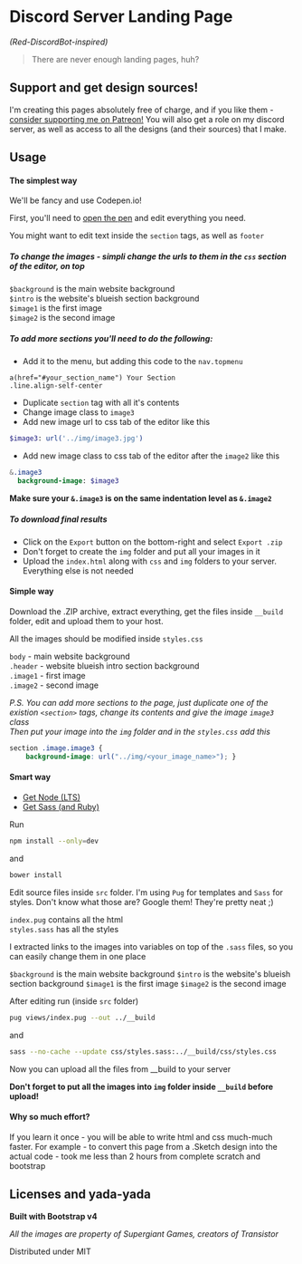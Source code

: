 # Discord Server Landing Page
*(Red-DiscordBot-inspired)*

>There are never enough landing pages, huh?

## Support and get design sources!
I'm creating this pages absolutely free of charge, and if you like them - [consider supporting me on Patreon!](https://patreon.com/orels1) You will also get a role on my discord server, as well as access to all the designs (and their sources) that I make.

## Usage

#### The simplest way
We'll be fancy and use Codepen.io!

First, you'll need to [open the pen](http://codepen.io/orels/pen/bgZXNP) and edit everything you need.

You might want to edit text inside the `section` tags, as well as `footer`

##### To change the images - simpli change the urls to them in the `css` section of the editor, on top

`$background` is the main website background  
`$intro` is the website's blueish section background  
`$image1` is the first image  
`$image2` is the second image

##### To add more sections you'll need to do the following:

* Add it to the menu, but adding this code to the `nav.topmenu`

```pug
a(href="#your_section_name") Your Section
.line.align-self-center
```

* Duplicate `section` tag with all it's contents
* Change image class to `image3`
* Add new image url to css tab of the editor like this

```sass
$image3: url('../img/image3.jpg')
```

* Add new image class to css tab of the editor after the `image2` like this

```sass
&.image3
  background-image: $image3
```

**Make sure your `&.image3` is on the same indentation level as `&.image2`**


##### To download final results
* Click on the `Export` button on the bottom-right and select `Export .zip`
* Don't forget to create the `img` folder and put all your images in it
* Upload the `index.html` along with `css` and `img` folders to your server. Everything else is not needed

#### Simple way
Download the .ZIP archive, extract everything, get the files inside `__build` folder, edit and upload them to your host.

All the images should be modified inside `styles.css`

`body` - main website background  
`.header` - website blueish intro section background  
`.image1` - first image  
`.image2` - second image

*P.S. You can add more sections to the page, just duplicate one of the existion `<section>` tags, change its contents and give the image `image3` class  
Then put your image into the `img` folder and in the `styles.css` add this*

```css
section .image.image3 {
    background-image: url("../img/<your_image_name>"); }
```

#### Smart way

* [Get Node (LTS)](https://nodejs.org)
* [Get Sass (and Ruby)](http://sass-lang.com/install)

Run
```bash
npm install --only=dev
```
and
```bash
bower install
```

Edit source files inside `src` folder. I'm using `Pug` for templates and `Sass` for styles. Don't know what those are? Google them! They're pretty neat ;)

`index.pug` contains all the html  
`styles.sass` has all the styles

I extracted links to the images into variables on top of the `.sass` files, so you can easily change them in one place

`$background` is the main website background
`$intro` is the website's blueish section background
`$image1` is the first image
`$image2` is the second image

After editing run (inside `src` folder)

```bash
pug views/index.pug --out ../__build
```
and
```bash
sass --no-cache --update css/styles.sass:../__build/css/styles.css 
```

Now you can upload all the files from __build to your server

**Don't forget to put all the images into `img` folder inside `__build` before upload!**

#### Why so much effort?

If you learn it once - you will be able to write html and css much-much faster. For example - to convert this page from a .Sketch design into the actual code - took me less than 2 hours from complete scratch and bootstrap

## Licenses and yada-yada

**Built with Bootstrap v4**

*All the images are property of Supergiant Games, creators of Transistor*

Distributed under MIT